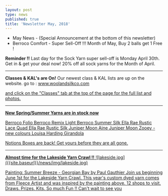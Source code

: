 ```yaml
---
layout: post
type: news
published: true
title: 'Newsletter May, 2018'
---
```


- May News - (Special Announcement at the bottom of this newsletter)
- Berroco Comfort - Super Sell-Off !!! Month of May, Buy 2 balls get 1 Free  !

<strong>Reminder !!</strong>
Last day for the Sock Yarn super sell-off is Monday April 30th. Get in & get your deal now!  20% off all sock yarns for the Month of April.
   <hr>
<strong>Classes & KAL's are On!</strong>
Our newest class & KAL lists are up on the website.
go to : 
<a href="http://www.woolandsilkco.com/classes/">www.woolandsilkco.com

and click on the "Classes" tab at the top of the page for the full list and photos.
<hr>
<strong>New Spring/Summer Yarns are in stock now</strong>
 
Berroco Folio
Berroco Remix Light
Berroco Summer Silk
Ella Rae Rustic Lace Quad
Ella Rae Rustic Silk
Juniper Moon Aine
Juniper Moon Zooey - new colours
Louisa Harding Girandola

Notions Boxes are back! Get yours before they are all gone.
   <hr>
<strong>Almost time for the Lakeside Yarn Crawl !!</strong>
![lakeside.jpg]({{site.baseurl}}/news/img/lakeside.jpg)

Painting: Summer Breeze - Georgian Bay   by Paul Gauthier
Join us beginning June 1st for the Lakeside Yarn Crawl.  This year's custom dyed yarn comes from Fleece Artist and was inspired by the painting above. 
12 shops to visit. Draws. Prizes. Kits.
So much Fun !! Can't wait to see you
